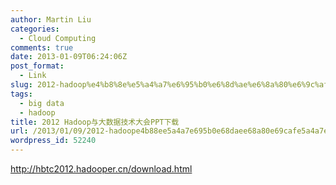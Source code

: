 ```yaml
---
author: Martin Liu
categories:
  - Cloud Computing
comments: true
date: 2013-01-09T06:24:06Z
post_format:
  - Link
slug: 2012-hadoop%e4%b8%8e%e5%a4%a7%e6%95%b0%e6%8d%ae%e6%8a%80%e6%9c%af%e5%a4%a7%e4%bc%9appt%e4%b8%8b%e8%bd%bd
tags:
  - big data
  - hadoop
title: 2012 Hadoop与大数据技术大会PPT下载
url: /2013/01/09/2012-hadoope4b88ee5a4a7e695b0e68daee68a80e69cafe5a4a7e4bc9appte4b88be8bdbd/
wordpress_id: 52240
---
```


http://hbtc2012.hadooper.cn/download.html
